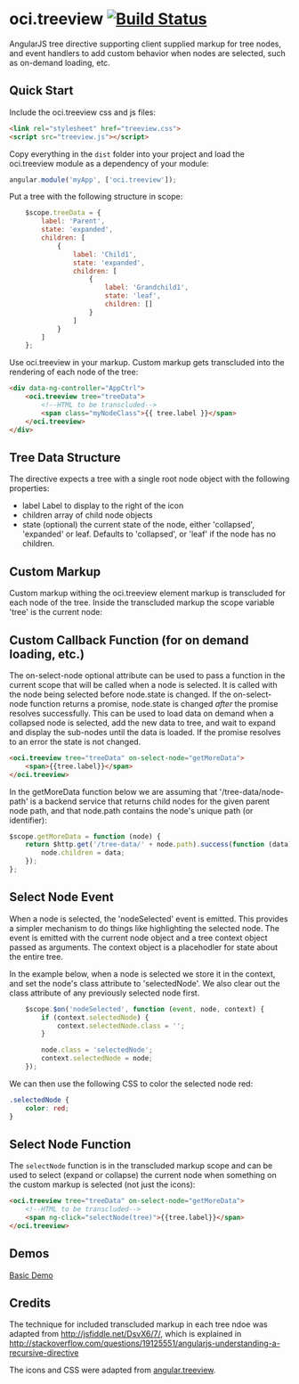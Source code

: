 # oci.treeview [![Build Status](https://secure.travis-ci.org/objectcomputing/oci.treeview.png)](http://travis-ci.org/objectcomputing/oci.treeview)

AngularJS tree directive supporting client supplied markup for tree nodes, and event handlers to add custom behavior when nodes are selected, such as on-demand loading, etc.

## Quick Start

Include the oci.treeview css and js files:

```html
<link rel="stylesheet" href="treeview.css">
<script src="treeview.js"></script>
```

Copy everything in the `dist` folder into your project and load the oci.treeview module as a dependency of your module:

```javascript
angular.module('myApp', ['oci.treeview']);
```

Put a tree with the following structure in scope:

```javascript
    $scope.treeData = {
        label: 'Parent',
        state: 'expanded',
        children: [
            {
                label: 'Child1',
                state: 'expanded',
                children: [
                    {
                        label: 'Grandchild1',
                        state: 'leaf',
                        children: []
                    }
                ]
            }
        ]
    };
```

Use oci.treeview in your markup.  Custom markup gets transcluded into the rendering of each node of the tree:

```html
<div data-ng-controller="AppCtrl">
    <oci.treeview tree="treeData">
        <!--HTML to be transcluded-->
        <span class="myNodeClass">{{ tree.label }}</span>
    </oci.treeview>
</div>
```

## Tree Data Structure

The directive expects a tree with a single root node object with the following properties:

- label Label to display to the right of the icon
- children array of child node objects
- state (optional) the current state of the node, either 'collapsed', 'expanded' or leaf.  Defaults to 'collapsed', or 'leaf' if the node has no children.

## Custom Markup

Custom markup withing the oci.treeview element markup is transcluded for each node of the tree.  Inside the transcluded markup the scope variable 'tree' is the current node:

## Custom Callback Function (for on demand loading, etc.)

The on-select-node optional attribute can be used to pass a function in the current scope that will be called when a node is selected. It is called with the node being selected before node.state is changed. If the on-select-node function returns a promise, node.state is changed _after_ the promise resolves successfully.  This can be used to load data on demand when a collapsed node is selected, add the new data to tree, and wait to expand and display the sub-nodes until the data is loaded. If the promise resolves to an error the state is not changed.

```html
<oci.treeview tree="treeData" on-select-node="getMoreData">
    <span>{{tree.label}}</span>
</oci.treeview>
```

In the getMoreData function below we are assuming that '/tree-data/node-path' is a backend service that returns child nodes for the given parent node path, and that node.path contains the node's unique path (or identifier):

```javascript
$scope.getMoreData = function (node) {
    return $http.get('/tree-data/' + node.path).success(function (data) {
        node.children = data;
    });
};
```

## Select Node Event

When a node is selected, the 'nodeSelected' event is emitted.  This provides a simpler mechanism to do things like highlighting the selected node.  The event is emitted with the current node object and a tree context object passed as arguments.  The context object is a placehodler for state about the entire tree.

In the example below, when a node is selected we store it in the context, and set the node's class attribute to 'selectedNode'.  We also clear out the class attribute of any previously selected node first.

```javascript
    $scope.$on('nodeSelected', function (event, node, context) {
        if (context.selectedNode) {
            context.selectedNode.class = '';
        }

        node.class = 'selectedNode';
        context.selectedNode = node;
    });
```

We can then use the following CSS to color the selected node red:

```css
.selectedNode {
    color: red;
}
```

## Select Node Function

The `selectNode` function is in the transcluded markup scope and can be used to select (expand or collapse) the current node when something on the custom markup is selected (not just the icons):

```html
<oci.treeview tree="treeData" on-select-node="getMoreData">
    <!--HTML to be transcluded-->
    <span ng-click="selectNode(tree)">{{tree.label}}</span>
</oci.treeview>
```

## Demos

[Basic Demo](http://jsfiddle.net/LMFinney/zstU3/)

## Credits

The technique for included transcluded markup in each tree ndoe was adapted from http://jsfiddle.net/DsvX6/7/, which is explained in http://stackoverflow.com/questions/19125551/angularjs-understanding-a-recursive-directive

The icons and CSS were adapted from [angular.treeview](http://ngmodules.org/modules/angular.treeview).
